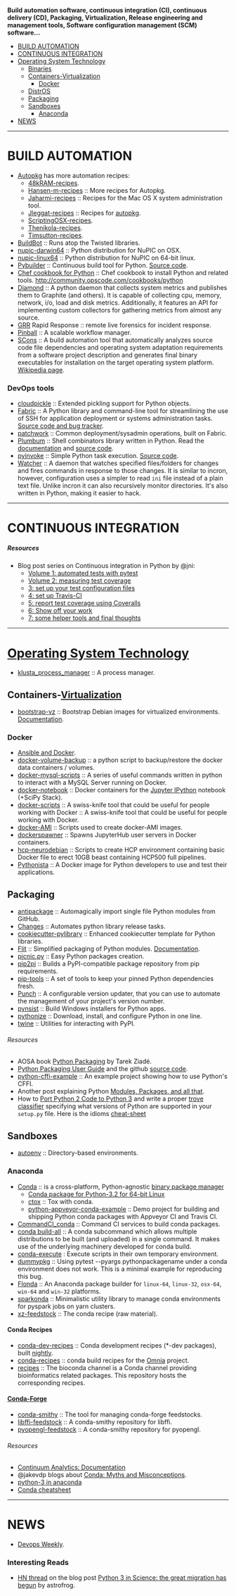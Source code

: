 **Build automation software, continuous integration (CI), continuous delivery (CD), Packaging, Virtualization, Release engineering and management tools, Software configuration management (SCM) software...**

+ [BUILD AUTOMATION](#build-automation)
+ [CONTINUOUS INTEGRATION](#continuous-integration)
+ [Operating System Technology](#operating-system-technology)
   + [Binaries](#binaries)
   + [Containers-Virtualization](#containers-virtualization)
	  + [Docker](#docker)
   + [DistrOS](#distros)
   + [Packaging](#packaging)
   + [Sandboxes](#sandboxes)
       + [Anaconda](#anaconda)
+ [NEWS](#news)

----

# BUILD AUTOMATION
+ [Autopkg](https://github.com/autopkg) has more automation recipes:
   + [48kRAM-recipes](https://github.com/autopkg/48kRAM-recipes).
   + [Hansen-m-recipes](https://github.com/autopkg/hansen-m-recipes) :: More recipes for Autopkg.
   + [Jaharmi-recipes](https://github.com/autopkg/jaharmi-recipes) :: Recipes for the Mac OS X system administration tool.
   + [Jleggat-recipes](https://github.com/autopkg/jleggat-recipes) :: Recipes for [autopkg](http://autopkg.github.io/autopkg/).
   + [ScriptingOSX-recipes](https://github.com/autopkg/scriptingosx-recipes).
   + [Thenikola-recipes](https://github.com/autopkg/thenikola-recipes).
   + [Timsutton-recipes](https://github.com/autopkg/timsutton-recipes).
+ [BuildBot](https://en.wikipedia.org/wiki/Buildbot) :: Runs atop the Twisted libraries.
+ [nupic-darwin64](https://github.com/numenta/nupic-darwin64) :: Python distribution for NuPIC on OSX.
+ [nupic-linux64](https://github.com/numenta/nupic-linux64) :: Python distribution for NuPIC on 64-bit linux.
+ [Pybuilder](http://pybuilder.github.io) :: Continuous build tool for Python. [Source code](https://github.com/pybuilder/pybuilder).
+ [Chef cookbook for Python](https://github.com/poise/python) :: Chef cookbook to install Python and related tools. http://community.opscode.com/cookbooks/python
+ [Diamond](https://github.com/python-diamond/Diamond) :: A python daemon that collects system metrics and publishes them to Graphite (and others). It is capable of collecting cpu, memory, network, i/o, load and disk metrics. Additionally, it features an API for implementing custom collectors for gathering metrics from almost any source.
+ [GRR](https://github.com/google/grr) Rapid Response :: remote live forensics for incident response.
+ [Pinball](https://github.com/pinterest/pinball) :: A scalable workflow manager.
+ [SCons](http://scons.org/) :: A build automation tool that automatically analyzes source code file dependencies and operating system adaptation requirements from a software project description and generates final binary executables for installation on the target operating system platform. [Wikipedia page](https://en.wikipedia.org/wiki/SCons).

### DevOps tools
+ [cloudpickle](https://github.com/cloudpipe/cloudpickle) :: Extended pickling support for Python objects. 
+ [Fabric](http://www.fabfile.org) :: A Python library and command-line tool for streamlining the use of SSH for application deployment or systems administration tasks. [Source code and bug tracker](https://github.com/fabric/fabric/).
+ [patchwork](https://github.com/fabric/patchwork) :: Common deployment/sysadmin operations, built on Fabric. 
+ [Plumbum](https://pypi.python.org/pypi/plumbum) :: Shell combinators library written in Python. Read the [documentation](https://plumbum.readthedocs.org/en/latest/) and [source code](https://github.com/tomerfiliba/plumbum).
+ [pyinvoke](http://pyinvoke.org) :: Simple Python task execution. [Source code](https://github.com/pyinvoke/invoke).
+ [Watcher](https://github.com/splitbrain/Watcher) :: A daemon that watches specified files/folders for changes and fires commands in response to those changes. It is similar to incron, however, configuration uses a simpler to read `ini` file instead of a plain text file. Unlike incron it can also recursively monitor directories. It's also written in Python, making it easier to hack.

----

# CONTINUOUS INTEGRATION

##### Resources
* Blog post series on Continuous integration in Python by @jni:
   * [Volume 1: automated tests with pytest](http://ilovesymposia.com/2014/10/01/continuous-integration-0-automated-tests-with-pytest/)
   * [Volume 2: measuring test coverage](http://ilovesymposia.com/2014/10/02/continuous-integration-1-test-coverage/)
   * [3: set up your test configuration files](http://ilovesymposia.com/2014/10/13/continuous-integration-in-python-3-set-up-your-test-configuration-files/)
   * [4: set up Travis-CI](http://ilovesymposia.com/2014/10/15/continuous-integration-in-python-4-set-up-travis-ci/)
   * [5: report test coverage using Coveralls](http://ilovesymposia.com/2014/10/15/continuous-integration-in-python-5-report-test-coverage-using-coveralls/)
   * [6: Show off your work](http://ilovesymposia.com/2014/10/17/continuous-integration-in-python-6-show-off-your-work/)
   * [7: some helper tools and final thoughts](http://ilovesymposia.com/2014/10/27/continuous-integration-in-python-7-some-helper-tools-and-final-thoughts/)

----

# [Operating System Technology](http://en.wikipedia.org/wiki/Category:Operating_system_technology)
+ [klusta_process_manager](https://github.com/tymoreau/klusta_process_manager) :: A process manager.

## Containers-[Virtualization](http://en.wikipedia.org/wiki/Category:Virtualization_software)
+ [bootstrap-vz](https://github.com/andsens/bootstrap-vz) :: Bootstrap Debian images for virtualized environments. [Documentation](http://bootstrap-vz.readthedocs.org/).

### Docker
+ [Ansible and Docker](https://developer.rackspace.com/blog/ansible-and-docker/).
+ [docker-volume-backup](https://github.com/paimpozhil/docker-volume-backup) :: a python script to backup/restore the docker data containers / volumes.
+ [docker-mysql-scripts](https://github.com/luiselizondo/docker-mysql-scripts) ::  A series of useful commands written in python to interact with a MySQL Server running on Docker.
+ [docker-notebook](https://github.com/ipython/docker-notebook) :: Docker containers for the [Jupyter IPython](https://registry.hub.docker.com/u/ipython/) notebook (+SciPy Stack). 
+ [docker-scripts](https://github.com/goldmann/docker-scripts) :: A swiss-knife tool that could be useful for people working with Docker :: A swiss-knife tool that could be useful for people working with Docker.
+ [docker-AMI](https://github.com/johncosta/docker-AMI) :: Scripts used to create docker-AMI images.
+ [dockerspawner](https://github.com/jupyter/dockerspawner) :: Spawns JupyterHub user servers in Docker containers. 
+ [hcp-neurodebian](https://github.com/yarikoptic/hcp-neurodebian) :: Scripts to create HCP environment containing basic Docker file to erect 10GB beast containing HCP500 full pipelines.
+ [Pythonista](https://github.com/ikalnitsky/pythonista) :: A Docker image for Python developers to use and test their applications.


## Packaging
+ [antipackage](https://github.com/ellisonbg/antipackage) :: Automagically import single file Python modules from GitHub.
+ [Changes](https://github.com/michaeljoseph/changes) :: Automates python library release tasks.
+ [cookiecutter-pylibrary](https://github.com/ionelmc/cookiecutter-pylibrary) :: Enhanced cookiecutter template for Python libraries.
+ [Flit](https://github.com/takluyver/flit) :: Simplified packaging of Python modules. [Documentation](http://flit.readthedocs.org/).
+ [picnic.py](https://github.com/Zulko/picnic.py) :: Easy Python packages creation.
+ [pip2pi](https://github.com/wolever/pip2pi) :: Builds a PyPI-compatible package repository from pip requirements.
+ [pip-tools](https://github.com/nvie/pip-tools) :: A set of tools to keep your pinned Python dependencies fresh.
+ [Punch](https://github.com/lgiordani/punch) :: A configurable version updater, that you can use to automate the management of your project's version number.
+ [pynsist](https://pypi.python.org/pypi/pynsist) :: Build Windows installers for Python apps.
+ [pythonize](https://github.com/princebot/pythonize) :: Download, install, and configure Python in one line.
+ [twine](https://github.com/pypa/twine) :: Utilities for interacting with PyPI. 

###### Resources
+ AOSA book [Python Packaging](http://www.aosabook.org/en/packaging.html) by Tarek Ziadé.
+ [Python Packaging User Guide](https://packaging.python.org/en/latest/index.html) and the github [source code](https://github.com/pypa/python-packaging-user-guide).
+ [python-cffi-example](https://github.com/wolever/python-cffi-example) :: An example project showing how to use Python's CFFI.
+ Another post explaining Python [Modules, Packages, and all that](https://python4astronomers.github.io/installation/packages.html).
+ How to [Port Python 2 Code to Python 3](https://docs.python.org/3/howto/pyporting.html) and write a proper [trove classifier](https://pypi.python.org/pypi?%3Aaction=list_classifiers) specifying what versions of Python are supported in your `setup.py` file. Here is the idioms [cheat-sheet](http://python-future.org/compatible_idioms.html)


## Sandboxes
+ [autoenv](https://github.com/kennethreitz/autoenv) :: Directory-based environments. 

### Anaconda
+ [Conda](https://github.com/conda/conda) :: is a cross-platform, Python-agnostic [binary package manager](http://conda.pydata.org)
   + [Conda package for Python-3.2 for 64-bit Linux](https://binstar.org/cpcloud/python)
   + [ctox](https://github.com/hayd/ctox) :: Tox with conda.
   + [python-appveyor-conda-example](https://github.com/rmcgibbo/python-appveyor-conda-example) :: Demo project for building and shipping Python conda packages with Appveyor CI and Travis CI.
+ [CommandCI_conda](https://github.com/CommandCI/CommandCI_conda) :: Command CI services to build conda packages.
+ [conda build-all](https://github.com/SciTools/conda-build-all) :: A conda subcommand which allows multiple distributions to be built (and uploaded) in a single command. It makes use of the underlying machinery developed for conda build.
+ [conda-execute](https://github.com/pelson/conda-execute) : Execute scripts in their own temporary environment.
+ [dummypkg](https://github.com/bjodah/dummypkg) :: Using pytest --pyargs pythonpackagename under a conda environment does not work. This is a minimal example for reproducing this bug.
+ [Flonda](https://github.com/takluyver/flonda) :: An Anaconda package builder for `linux-64`, `linux-32`, `osx-64`, `win-64` and `win-32` platforms.
+ [sparkonda](https://github.com/moutai/sparkonda) :: Minimalistic utility library to manage conda environments for pyspark jobs on yarn clusters.
+ [xz-feedstock](https://github.com/scopatz/xz-feedstock) :: The conda recipe (raw material).

#### Conda Recipes
+ [conda-dev-recipes](https://github.com/omnia-md/conda-dev-recipes) :: Conda development recipes (*-dev packages), built [nightly](https://nightli.es/).
+ [conda-recipes](https://github.com/omnia-md/conda-recipes) :: conda build recipes for the [Omnia](http://omnia.md) project.
+ [recipes](https://github.com/bioconda/recipes) :: The bioconda channel is a Conda channel providing bioinformatics related packages. This repository hosts the corresponding recipes.

#### [Conda-Forge](https://github.com/conda-forge)
+ [conda-smithy](https://github.com/conda-forge/conda-smithy) :: The tool for managing conda-forge feedstocks. 
+ [libffi-feedstock](https://github.com/conda-forge/libffi-feedstock) :: A conda-smithy repository for libffi.
+ [pyopengl-feedstock](https://github.com/conda-forge/pyopengl-feedstock) :: A conda-smithy repository for pyopengl.

###### Resources
+ [Continuum Analytics: Documentation](http://docs.continuum.io)
+ @jakevdp blogs about [Conda: Myths and Misconceptions](https://jakevdp.github.io/blog/2016/08/25/conda-myths-and-misconceptions/).
+ [python-3 in anaconda](http://continuum.io/blog/anaconda-python-3)
+ [Conda cheatsheet](http://conda.pydata.org/docs/_downloads/conda-cheatsheet.pdf)

----

# NEWS
+ [Devops Weekly](http://www.devopsweekly.com/).

### Interesting Reads
+ [HN thread](https://news.ycombinator.com/item?id=9517392) on the blog post [Python 3 in Science: the great migration has begun](https://astrofrog.github.io/blog/2015/05/09/2015-survey-results/) by astrofrog.
